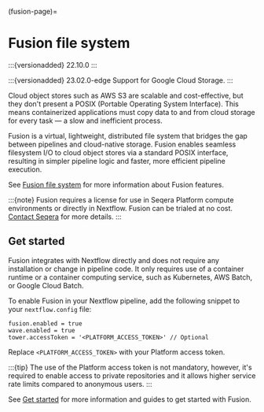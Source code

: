 (fusion-page)=

# Fusion file system

:::{versionadded} 22.10.0
:::

:::{versionadded} 23.02.0-edge
Support for Google Cloud Storage.
:::

Cloud object stores such as AWS S3 are scalable and cost-effective, but they don't present a POSIX (Portable Operating System Interface). This means containerized applications must copy data to and from cloud storage for every task — a slow and inefficient process.

Fusion is a virtual, lightweight, distributed file system that bridges the gap between pipelines and cloud-native storage. Fusion enables seamless filesystem I/O to cloud object stores via a standard POSIX interface, resulting in simpler pipeline logic and faster, more efficient pipeline execution.

See [Fusion file system](https://docs.seqera.io/fusion) for more information about Fusion features.

:::{note}
Fusion requires a license for use in Seqera Platform compute environments or directly in Nextflow. Fusion can be trialed at no cost. [Contact Seqera](https://seqera.io/contact-us/) for more details.
:::

## Get started

Fusion integrates with Nextflow directly and does not require any installation or change in pipeline code. It only requires use of a container runtime or a container computing service, such as Kubernetes, AWS Batch, or Google Cloud Batch.

To enable Fusion in your Nextflow pipeline, add the following snippet to your `nextflow.config` file:

```
fusion.enabled = true
wave.enabled = true
tower.accessToken = '<PLATFORM_ACCESS_TOKEN>' // Optional
```

Replace `<PLATFORM_ACCESS_TOKEN>` with your Platform access token.

:::{tip}
The use of the Platform access token is not mandatory, however, it's required to enable access to private repositories and it allows higher service rate limits compared to anonymous users.
:::

See [Get started](https://docs.seqera.io/fusion/get-started) for more information and guides to get started with Fusion.
